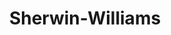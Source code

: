 ---
title: "Sherwin-Williams"
url: /little-rock/sherwin-williams-north-pierce-street/
shop: paint
---